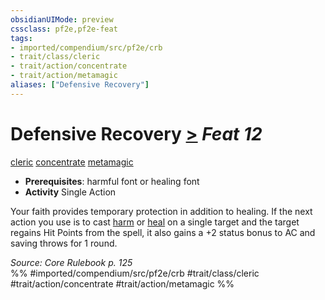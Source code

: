 ```yaml
---
obsidianUIMode: preview
cssclass: pf2e,pf2e-feat
tags:
- imported/compendium/src/pf2e/crb
- trait/class/cleric
- trait/action/concentrate
- trait/action/metamagic
aliases: ["Defensive Recovery"]
---
```

# Defensive Recovery  [>](chapter-9-playing-the-game.md#Actions "Single Action") *Feat 12*  
[cleric](rules/traits/cleric.md)  [concentrate](concentrate.md)  [metamagic](metamagic.md)  

- **Prerequisites**: harmful font or healing font
- **Activity** Single Action

Your faith provides temporary protection in addition to healing. If the next action you use is to cast [harm](../spells/harm.md) or [heal](../spells/heal.md) on a single target and the target regains Hit Points from the spell, it also gains a +2 status bonus to AC and saving throws for 1 round.

*Source: Core Rulebook p. 125*  
%% #imported/compendium/src/pf2e/crb #trait/class/cleric #trait/action/concentrate #trait/action/metamagic %%